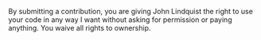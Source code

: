 By submitting a contribution, you are giving John Lindquist the right to use your code in any way I want without asking for permission or paying anything. You waive all rights to ownership.
